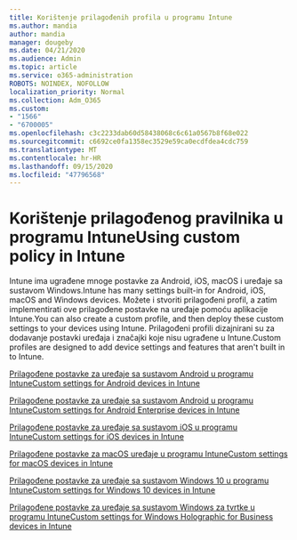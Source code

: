 ```yaml
---
title: Korištenje prilagođenih profila u programu Intune
ms.author: mandia
author: mandia
manager: dougeby
ms.date: 04/21/2020
ms.audience: Admin
ms.topic: article
ms.service: o365-administration
ROBOTS: NOINDEX, NOFOLLOW
localization_priority: Normal
ms.collection: Adm_O365
ms.custom:
- "1566"
- "6700005"
ms.openlocfilehash: c3c2233dab60d58438068c6c61a0567b8f68e022
ms.sourcegitcommit: c6692ce0fa1358ec3529e59ca0ecdfdea4cdc759
ms.translationtype: MT
ms.contentlocale: hr-HR
ms.lasthandoff: 09/15/2020
ms.locfileid: "47796568"
---
```

# <a name="using-custom-policy-in-intune"></a><span data-ttu-id="24fc3-102">Korištenje prilagođenog pravilnika u programu Intune</span><span class="sxs-lookup"><span data-stu-id="24fc3-102">Using custom policy in Intune</span></span>

<span data-ttu-id="24fc3-103">Intune ima ugrađene mnoge postavke za Android, iOS, macOS i uređaje sa sustavom Windows.</span><span class="sxs-lookup"><span data-stu-id="24fc3-103">Intune has many settings built-in for Android, iOS, macOS and Windows devices.</span></span> <span data-ttu-id="24fc3-104">Možete i stvoriti prilagođeni profil, a zatim implementirati ove prilagođene postavke na uređaje pomoću aplikacije Intune.</span><span class="sxs-lookup"><span data-stu-id="24fc3-104">You can also create a custom profile, and then deploy these custom settings to your devices using Intune.</span></span> <span data-ttu-id="24fc3-105">Prilagođeni profili dizajnirani su za dodavanje postavki uređaja i značajki koje nisu ugrađene u Intune.</span><span class="sxs-lookup"><span data-stu-id="24fc3-105">Custom profiles are designed to add device settings and features that aren't built in to Intune.</span></span>

[<span data-ttu-id="24fc3-106">Prilagođene postavke za uređaje sa sustavom Android u programu Intune</span><span class="sxs-lookup"><span data-stu-id="24fc3-106">Custom settings for Android devices in Intune</span></span>](https://docs.microsoft.com/intune/custom-settings-android)

[<span data-ttu-id="24fc3-107">Prilagođene postavke za uređaje sa sustavom Android u programu Intune</span><span class="sxs-lookup"><span data-stu-id="24fc3-107">Custom settings for Android Enterprise devices in Intune</span></span>](https://docs.microsoft.com/intune/custom-settings-android-for-work)

[<span data-ttu-id="24fc3-108">Prilagođene postavke za uređaje sa sustavom iOS u programu Intune</span><span class="sxs-lookup"><span data-stu-id="24fc3-108">Custom settings for iOS devices in Intune</span></span>](https://docs.microsoft.com/intune/custom-settings-ios)

[<span data-ttu-id="24fc3-109">Prilagođene postavke za macOS uređaje u programu Intune</span><span class="sxs-lookup"><span data-stu-id="24fc3-109">Custom settings for macOS devices in Intune</span></span>](https://docs.microsoft.com/intune/custom-settings-macos)

[<span data-ttu-id="24fc3-110">Prilagođene postavke za uređaje sa sustavom Windows 10 u programu Intune</span><span class="sxs-lookup"><span data-stu-id="24fc3-110">Custom settings for Windows 10 devices in Intune</span></span>](https://docs.microsoft.com/intune/custom-settings-windows-10)

[<span data-ttu-id="24fc3-111">Prilagođene postavke za uređaje sa sustavom Windows za tvrtke u programu Intune</span><span class="sxs-lookup"><span data-stu-id="24fc3-111">Custom settings for Windows Holographic for Business devices in Intune</span></span>](https://docs.microsoft.com/intune/custom-settings-windows-holographic)